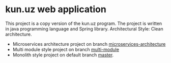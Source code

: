 # kun.uz web application
This project is a copy version of the kun.uz program.
The project is written in java programming language and Spring library.
Architectural Style: Clean architecture.

- Microservices architecture project on branch [microservices-architecture](https://github.com/Ismoil-Zaripov/kun-uz-app/tree/microservices-architecture) 
- Multi module style project on branch [multi-module](https://github.com/Ismoil-Zaripov/kun-uz-app/tree/multi-module)
- Monolith style project on default branch [master](https://github.com/Ismoil-Zaripov/kun-uz-app/tree/master).
